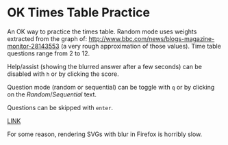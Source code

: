 # OK Times Table Practice #

An OK way to practice the times table. Random mode uses weights extracted from the graph of: http://www.bbc.com/news/blogs-magazine-monitor-28143553 (a very rough approximation of those values). Time table questions range from 2 to 12.

Help/assist (showing the blurred answer after a few seconds) can be disabled with `h` or by clicking the score.

Question mode (random or sequential) can be toggle with `q` or by clicking on the _Random_/_Sequential_ text.

Questions can be skipped with `enter`.


[LINK](http://fmilitao.github.io/ok-times/)

For some reason, rendering SVGs with blur in Firefox is horribly slow.


